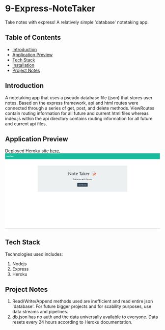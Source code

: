 # 9-Express-NoteTaker
Take notes with express! A relatively simple 'database' notetaking app.

## Table of Contents
- [Introduction](#introduction)
- [Application Preview](#application-preview)
- [Tech Stack](#tech-stack)
- [Installation](#installation)
- [Project Notes](#project-notes)

## Introduction
A notetaking app that uses a pseudo database file (json) that stores user notes. Based on the express framework, api and html routes were connected through a series of get, post, and delete methods. ViewRoutes contain routing information for all future and current html files whereas index.js within the api directory contains routing information for all future and current api files.

## Application Preview
Deployed Heroku site [here.](https://hw-9-express-notetaker.herokuapp.com/)
![Deployed Site](./public/assets/images/deployed.png)

## Tech Stack
Technologies used includes:
1. Nodejs
2. Express
3. Heroku

## Project Notes
1. Read/Write/Append methods used are inefficient and read entire json 'database'. For future bigger projects and for scability purposes, use data streams and pipelines.
2. db.json has no auth and the data universally available to everyone. Data resets every 24 hours according to Heroku documentation.
